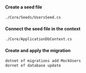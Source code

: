 #### Create a seed file

```bash
./Core/Seeds/UsersSeed.cs
```

#### Connect the seed file in the context

```bash
./Core/ApplicationDbContext.cs
```

#### Create and apply the migration

```bash
dotnet ef migrations add MockUsers
dornet ef database update
```
